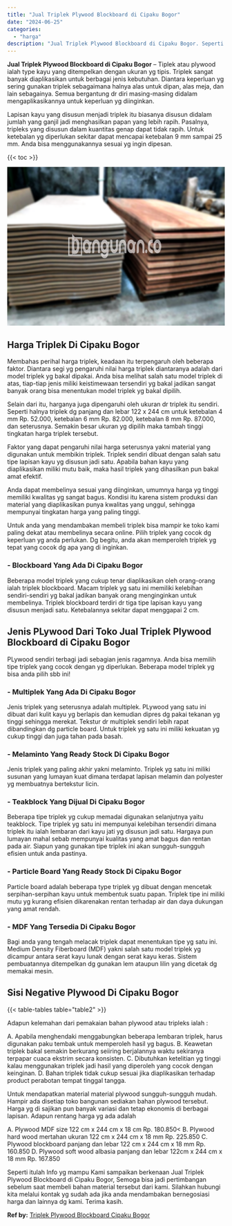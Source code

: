 ```yaml
---
title: "Jual Triplek Plywood Blockboard di Cipaku Bogor"
date: "2024-06-25"
categories: 
  - "harga"
description: "Jual Triplek Plywood Blockboard di Cipaku Bogor. Seperti itulah Info yg mampu Kami sampaikan berkenaan Jual Triplek Plywood Blockboard di Cipaku Bogor, Semog..."
---
```


**Jual Triplek Plywood Blockboard di Cipaku Bogor** – Tiplek atau plywood ialah type kayu yang ditempelkan dengan ukuran yg tipis. Triplek sangat banyak diaplikasikan untuk berbagai jenis kebutuhan. Diantara keperluan yg sering gunakan triplek sebagaimana halnya alas untuk dipan, alas meja, dan lain sebagainya. Semua bergantung dr diri masing-masing didalam mengaplikasikannya untuk keperluan yg diinginkan.

Lapisan kayu yang disusun menjadi triplek itu biasanya disusun didalam jumlah yang ganjil jadi menghasilkan papan yang lebih rapih. Pasalnya, tripleks yang disusun dalam kuantitas genap dapat tidak rapih. Untuk ketebalan yg diperlukan sekitar dapat mencapai ketebalan 9 mm sampai 25 mm. Anda bisa menggunakannya sesuai yg ingin dipesan.

{{< toc >}}

![Jual Triplek Plywood Blockboard di Cipaku Bogor](/images/jual-triplek-murah-04.png)

## Harga Triplek Di Cipaku Bogor

Membahas perihal harga triplek, keadaan itu terpengaruh oleh beberapa faktor. Diantara segi yg pengaruhi nilai harga triplek diantaranya adalah dari model triplek yg bakal dipakai. Anda bisa melihat salah satu model triplek di atas, tiap-tiap jenis miliki keistimewaan tersendiri yg bakal jadikan sangat banyak orang bisa menentukan model triplek yg bakal dipilih.

Selain dari itu, harganya juga dipengaruhi oleh ukuran dr triplek itu sendiri. Seperti halnya triplek dg panjang dan lebar 122 x 244 cm untuk ketebalan 4 mm Rp. 52.000, ketebalan 6 mm Rp. 82.000, ketebalan 8 mm Rp. 87.000, dan seterusnya. Semakin besar ukuran yg dipilih maka tambah tinggi tingkatan harga triplek tersebut.

Faktor yang dapat pengaruhi nilai harga seterusnya yakni material yang digunakan untuk membikin triplek. Triplek sendiri dibuat dengan salah satu tipe lapisan kayu yg disusun jadi satu. Apabila bahan kayu yang diaplikasikan miliki mutu baik, maka hasil triplek yang dihasilkan pun bakal amat efektif.

Anda dapat membelinya sesuai yang diinginkan, umumnya harga yg tinggi memiliki kwalitas yg sangat bagus. Kondisi itu karena sistem produksi dan material yang diaplikasikan punya kwalitas yang unggul, sehingga mempunyai tingkatan harga yang paling tinggi.

Untuk anda yang mendambakan membeli triplek bisa mampir ke toko kami paling dekat atau membelinya secara online. Pilih triplek yang cocok dg keperluan yg anda perlukan. Dg begitu, anda akan memperoleh triplek yg tepat yang cocok dg apa yang di inginkan.

### \- Blockboard Yang Ada Di Cipaku Bogor

Beberapa model triplek yang cukup tenar diaplikasikan oleh orang-orang ialah triplek blockboard. Macam triplek yg satu ini memiliki kelebihan sendiri-sendiri yg bakal jadikan banyak orang menginginkan untuk membelinya. Triplek blockboard terdiri dr tiga tipe lapisan kayu yang disusun menjadi satu. Ketebalannya sekitar dapat menggapai 2 cm.

## Jenis PLywood Dari Toko Jual Triplek Plywood Blockboard di Cipaku Bogor

PLywood sendiri terbagi jadi sebagian jenis ragamnya. Anda bisa memilih tipe triplek yang cocok dengan yg diperlukan. Beberapa model triplek yg bisa anda pilih sbb ini!

### \- Multiplek Yang Ada Di Cipaku Bogor

Jenis triplek yang seterusnya adalah multiplek. PLywood yang satu ini dibuat dari kulit kayu yg berlapis dan kemudian dipres dg pakai tekanan yg tinggi sehingga merekat. Tekstur dr multiplek sendiri lebih rapat dibandingkan dg particle board. Untuk triplek yg satu ini miliki kekuatan yg cukup tinggi dan juga tahan pada basah.

### \- Melaminto Yang Ready Stock Di Cipaku Bogor

Jenis triplek yang paling akhir yakni melaminto. Triplek yg satu ini miliki susunan yang lumayan kuat dimana terdapat lapisan melamin dan polyester yg membuatnya bertekstur licin.

### \- Teakblock Yang Dijual Di Cipaku Bogor

Beberapa tipe triplek yg cukup memadai digunakan selanjutnya yaitu teakblock. Tipe triplek yg satu ini mempunyai kelebihan tersendiri dimana triplek itu ialah lembaran dari kayu jati yg disusun jadi satu. Hargaya pun lumayan mahal sebab mempunyai kualitas yang amat bagus dan rentan pada air. Siapun yang gunakan tipe triplek ini akan sungguh-sungguh efisien untuk anda pastinya.

### \- Particle Board Yang Ready Stock Di Cipaku Bogor

Particle board adalah beberapa type triplek yg dibuat dengan mencetak serpihan-serpihan kayu untuk membentuk suatu papan. Triplek tipe ini miliki mutu yg kurang efisien dikarenakan rentan terhadap air dan daya dukungan yang amat rendah.

### \- MDF Yang Tersedia Di Cipaku Bogor

Bagi anda yang tengah melacak triplek dapat menentukan tipe yg satu ini. Medium Density Fiberboard (MDF) yakni salah satu model triplek yg dicampur antara serat kayu lunak dengan serat kayu keras. Sistem pembuatannya ditempelkan dg gunakan lem ataupun lilin yang dicetak dg memakai mesin.

## Sisi Negative Plywood Di Cipaku Bogor

{{< table-tables table="table2" >}}

Adapun kelemahan dari pemakaian bahan plywood atau tripleks ialah :

A. Apabila menghendaki menggabungkan beberapa lembaran triplek, harus digunakan paku tembak untuk memperoleh hasil yg bagus. B. Keawetan triplek bakal semakin berkurang seiiring berjalannya waktu sekiranya terpapar cuaca ekstrim secara konsisten. C. Dibutuhkan ketelitian yg tinggi kalau menggunakan triplek jadi hasil yang diperoleh yang cocok dengan keinginan. D. Bahan triplek tidak cukup sesuai jika diaplikasikan terhadap product perabotan tempat tinggal tangga.

Untuk mendapatkan material material plywood sungguh-sungguh mudah. Hampir ada disetiap toko bangunan sediakan bahan plywood tersebut. Harga yg di sajikan pun banyak variasi dan tetap ekonomis di berbagai lapisan. Adapun rentang harga yg ada adalah

A. Plywood MDF size 122 cm x 244 cm x 18 cm Rp. 180.850< B. Plywood hard wood mertahan ukuran 122 cm x 244 cm x 18 mm Rp. 225.850 C. Plywood blockboard panjang dan lebar 122 cm x 244 cm x 18 mm Rp. 160.850 D. Plywood soft wood albasia panjang dan lebar 122cm x 244 cm x 18 mm Rp. 167.850

Seperti itulah Info yg mampu Kami sampaikan berkenaan Jual Triplek Plywood Blockboard di Cipaku Bogor, Semoga bisa jadi pertimbangan sebelum saat membeli bahan material tersebut dari kami. Silahkan hubungi kita melalui kontak yg sudah ada jika anda mendambakan bernegosiasi harga dan lainnya dg kami. Terima kasih.

**Ref by:** [Triplek Plywood Blockboard Cipaku Bogor](https://id.wikipedia.org/wiki/Triplek)
